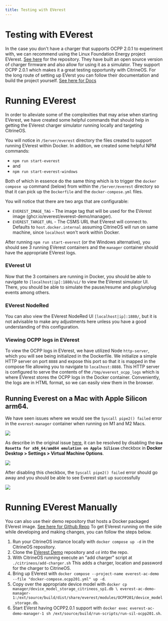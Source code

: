 ```yaml
---
title: Testing with EVerest
---
```


# Testing with EVerest

In the case you don't have a charger that supports OCPP 2.0.1 to experiment with, we can recommend using the Linux 
Foundation Energy project EVerest. [See here](https://github.com/EVerest) for the repository.  They have built an open source version of
charger firmware and also allow for using it as a simulator. They support OCPP 2.0.1 which makes it a great testing 
opportunity with CitrineOS. For the long route of setting up EVerst you can follow their documentation and build 
the project yourself. [See here for Docs](https://everest.github.io/latest/general/03_quick_start_guide.html)

# Running EVerest
In order to alleviate some of the complexities that may arise when starting EVerest, we have created
some helpful commands that should help in getting the EVerest charger simulator running locally and targeting
CitrineOS.

You will notice in `/Server/everest` directory the files created to support running EVerest within Docker.
In addition, we created some helpful NPM commands:

- `npm run start-everest`
- and
- `npm run start-everest-windows`

Both of which in essence do the same thing which is to trigger the `docker compose up` command (below) from within
the `/Server/everest` directory so that it can pick up the `Dockerfile` and the `docker-compose.yml` files.

You will notice that there are two args that are configurable:

- `EVEREST_IMAGE_TAG` - The image tag that will be used for the EVerest image (ghcr.io/everest/everest-demo/manager).
- `EVEREST_TARGET_URL` - The CSMS URL that EVerest will connect to. Defaults to `host.docker.internal` assuming CitrineOS will run on same machine, since `localhost` won't work within Docker.

After running `npm run start-everest` (or the Windows alternative), you should see 3 running EVerest containers
and the `manager` container should have the appropriate EVerest logs.

### EVerest UI
Now that the 3 containers are running in Docker, you should be able to navigate to `[localhost|ip]:1880/ui/` to view
the EVerest simulator UI. There, you should be able to simulate the pause/resume and plug/unplug events among others.

### EVerest NodeRed
You can also view the EVerest NodeRed UI `[localhost|ip]:1880/`, but it is not advisable to make any adjustments here
unless you have a good understanding of this configuration.

### Viewing OCPP logs in EVerest
To view the OCPP logs in EVerest, we have utilized Node `http-server`, which you will see being initialized
in the Dockerfile. We initialize a simple HTTP server on port `8888` and expose this port so that it is
mapped in the compose file allowing you to navigate to `localhost:8888`. This HTTP server is configured to
serve the contents of the `/tmp/everest_ocpp_logs` which is where EVerest stores the OCPP logs in the
Docker container. Conveniently, the logs are in HTML format, so we can easily view them in the browser.

## Running Everest on a Mac with Apple Silicon arm64.

We have seen issues where we would see the `Syscall pipe2() failed` error in the `everest-manager` container when 
running on M1 and M2 Macs. 

![](/assets/img/everest-failing.png)

As describe in the original issue [here](https://github.com/citrineos/citrineos/issues/48#issuecomment-2622701706),
it can be resolved by disabling the **`Use Rosetta for x86_64/amd64 emulation on Apple Silicon`** checkbox in
**Docker Desktop > Settings > Virtual Machine Options**.

![](/assets/img/disable-rosetta.png)

After disabling this checkbox, the `Syscall pipe2() failed` error should go away and you should be able to see Everest
start up successfully

![](/assets/img/everest-running.png)

# Running EVerest Manually
You can also use their demo repository that hosts a Docker packaged EVerest image. [See here for Github Repo](https://github.com/EVerest/everest-demo)
To get EVerest running on the side while developing and making changes, you can follow the steps below.

1. Run your CitrineOS instance locally with `docker compose up -d` in the CitrineOS repository.
1. Clone the [EVerest Demo](https://github.com/EVerest/everest-demo) repository and `cd` into the repo.
1. With CitrineOS running execute an "add charger" script at `./citrineos/add-charger.sh` This adds a charger, location and password for the charger to CitrineOS.
1. Bring up EVerest with `docker compose --project-name everest-ac-demo --file "docker-compose.ocpp201.yml" up -d`.
1. Copy over the appropriate device model with `docker cp manager/device_model_storage_citrineos_sp1.db \
   everest-ac-demo-manager-1:/ext/source/build/dist/share/everest/modules/OCPP201/device_model_storage.db`.
1. Start EVerst having OCPP2.0.1 support with `docker exec everest-ac-demo-manager-1 sh /ext/source/build/run-scripts/run-sil-ocpp201.sh`.
